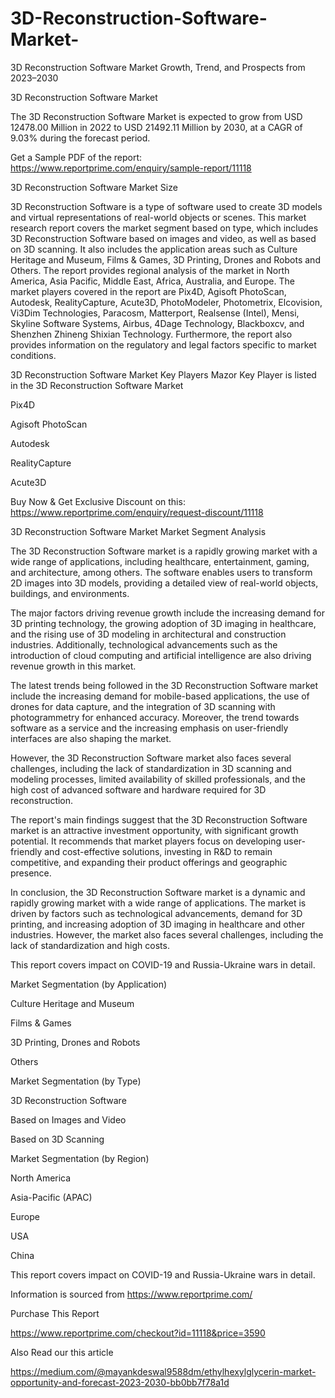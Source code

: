 # 3D-Reconstruction-Software-Market-
3D Reconstruction Software Market Growth, Trend, and Prospects from 2023–2030

3D Reconstruction Software Market

The 3D Reconstruction Software Market is expected to grow from USD 12478.00 Million in 2022 to USD 21492.11 Million by 2030, at a CAGR of 9.03% during the forecast period.

Get a Sample PDF of the report: https://www.reportprime.com/enquiry/sample-report/11118

3D Reconstruction Software Market Size

3D Reconstruction Software is a type of software used to create 3D models and virtual representations of real-world objects or scenes. This market research report covers the market segment based on type, which includes 3D Reconstruction Software based on images and video, as well as based on 3D scanning. It also includes the application areas such as Culture Heritage and Museum, Films & Games, 3D Printing, Drones and Robots and Others. The report provides regional analysis of the market in North America, Asia Pacific, Middle East, Africa, Australia, and Europe. The market players covered in the report are Pix4D, Agisoft PhotoScan, Autodesk, RealityCapture, Acute3D, PhotoModeler, Photometrix, Elcovision, Vi3Dim Technologies, Paracosm, Matterport, Realsense (Intel), Mensi, Skyline Software Systems, Airbus, 4Dage Technology, Blackboxcv, and Shenzhen Zhineng Shixian Technology. Furthermore, the report also provides information on the regulatory and legal factors specific to market conditions.

3D Reconstruction Software Market Key Players
Mazor Key Player is listed in the 3D Reconstruction Software Market

Pix4D

Agisoft PhotoScan

Autodesk

RealityCapture

Acute3D

Buy Now & Get Exclusive Discount on this: https://www.reportprime.com/enquiry/request-discount/11118

3D Reconstruction Software Market Market Segment Analysis

The 3D Reconstruction Software market is a rapidly growing market with a wide range of applications, including healthcare, entertainment, gaming, and architecture, among others. The software enables users to transform 2D images into 3D models, providing a detailed view of real-world objects, buildings, and environments.

The major factors driving revenue growth include the increasing demand for 3D printing technology, the growing adoption of 3D imaging in healthcare, and the rising use of 3D modeling in architectural and construction industries. Additionally, technological advancements such as the introduction of cloud computing and artificial intelligence are also driving revenue growth in this market.

The latest trends being followed in the 3D Reconstruction Software market include the increasing demand for mobile-based applications, the use of drones for data capture, and the integration of 3D scanning with photogrammetry for enhanced accuracy. Moreover, the trend towards software as a service and the increasing emphasis on user-friendly interfaces are also shaping the market.

However, the 3D Reconstruction Software market also faces several challenges, including the lack of standardization in 3D scanning and modeling processes, limited availability of skilled professionals, and the high cost of advanced software and hardware required for 3D reconstruction.

The report's main findings suggest that the 3D Reconstruction Software market is an attractive investment opportunity, with significant growth potential. It recommends that market players focus on developing user-friendly and cost-effective solutions, investing in R&D to remain competitive, and expanding their product offerings and geographic presence.

In conclusion, the 3D Reconstruction Software market is a dynamic and rapidly growing market with a wide range of applications. The market is driven by factors such as technological advancements, demand for 3D printing, and increasing adoption of 3D imaging in healthcare and other industries. However, the market also faces several challenges, including the lack of standardization and high costs.

This report covers impact on COVID-19 and Russia-Ukraine wars in detail.

Market Segmentation (by Application)

Culture Heritage and Museum

Films & Games

3D Printing, Drones and Robots

Others

Market Segmentation (by Type)

3D Reconstruction Software

Based on Images and Video

Based on 3D Scanning

Market Segmentation (by Region)

North America

Asia-Pacific (APAC)

Europe

USA

China

This report covers impact on COVID-19 and Russia-Ukraine wars in detail.

Information is sourced from https://www.reportprime.com/

Purchase This Report

https://www.reportprime.com/checkout?id=11118&price=3590

Also Read our this article

https://medium.com/@mayankdeswal9588dm/ethylhexylglycerin-market-opportunity-and-forecast-2023-2030-bb0bb7f78a1d

